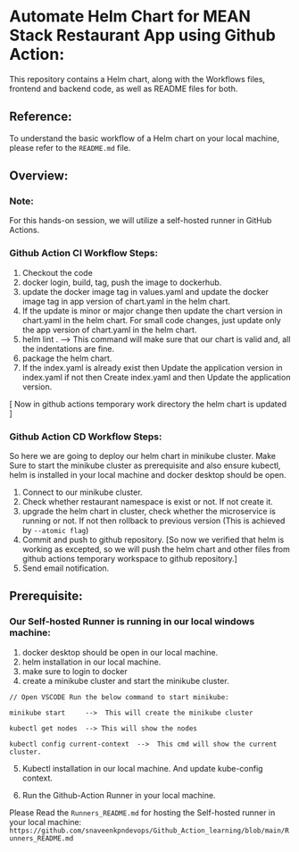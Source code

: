# Automate Helm Chart for MEAN Stack Restaurant App using Github Action:

This repository contains a Helm chart, along with the Workflows files, frontend and backend code, as well as README files for both.


## Reference:

To understand the basic workflow of a Helm chart on your local machine, please refer to the `README.md` file.


## Overview:

### Note: 

For this hands-on session, we will utilize a self-hosted runner in GitHub Actions.


### Github Action CI Workflow Steps:

1. Checkout the code
2. docker login, build, tag, push the image to dockerhub.
3. update the docker image tag in values.yaml and update the docker image tag in app version of chart.yaml in the helm chart.
4. If the update is minor or major change then update the chart version in chart.yaml in the helm chart. For small code changes, just update only the app version of chart.yaml in the helm chart.
5. helm lint .  -->  This command will make sure that our chart is valid and, all the indentations are fine.
6. package the helm chart.
7. If the index.yaml is already exist then Update the application version in index.yaml if not then Create index.yaml and then Update the application version.

[ Now in github actions temporary work directory the helm chart is updated ]


### Github Action CD Workflow Steps:

So here we are going to deploy our helm chart in minikube cluster. Make Sure to start the minikube cluster as prerequisite and also ensure kubectl, helm is installed in your local machine and docker desktop should be open.

1. Connect to our minikube cluster.
2. Check whether restaurant namespace is exist or not. If not create it.
3. upgrade the helm chart in cluster, check whether the microservice is running or not. If not then rollback to previous version (This is achieved by `--atomic flag`)
4. Commit and push to github repository.  [So now we verified that helm is working as excepted, so we will push the helm chart and other files from github actions temporary workspace to github repository.]
5. Send email notification.


## Prerequisite:

### Our Self-hosted Runner is running in our local windows machine:

1. docker desktop should be open in our local machine.
2. helm installation in our local machine.
3. make sure to login to docker
4. create a minikube cluster and start the minikube cluster.

```
// Open VSCODE Run the below command to start minikube:

minikube start     -->  This will create the minikube cluster

kubectl get nodes  --> This will show the nodes

kubectl config current-context  -->  This cmd will show the current cluster.

```

5. Kubectl installation in our local machine. And update kube-config context.

6. Run the Github-Action Runner in your local machine.

Please Read the `Runners_README.md` for hosting the Self-hosted runner in your local machine: `https://github.com/snaveenkpndevops/Github_Action_learning/blob/main/Runners_README.md`


